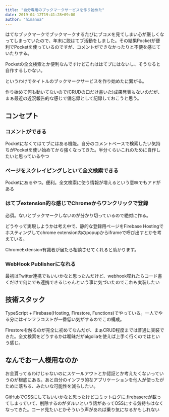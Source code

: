 ```yaml
---
title: "自分専用のブックマークサービスを作り始めた"
date: 2019-04-12T19:41:28+09:00
author: "himanoa"
---
```


はてなブックマークでブックマークするたびにブコメを見てしまい心が厳しくなってしまっていたので、年末に脱はてブ活動をしました。その結果Pocketが便利でPocketを使っているのですが、コメントができなかったりと不便を感じていたりする。

Pocketの全文検索とか便利なんですけどこれははてブにはないし、そうなると自作するしかない。

というわけでタイトルのブックマークサービスを作り始めたに繋がる。

作り始めて何も動いてないので(CRUDの口だけ書いた)成果発表もないのだが、まぁ最近の近況報告的な感じで備忘録として記録しておこうと思う。

## コンセプト

### コメントができる

Pocketになくてはてブにはある機能。自分のコメントベースで検索したい気持ちがPocketを使い始めてから強くなってきた。半分くらいこれのために自作したいと思っているやつ

### ページをスクレイピングしといて全文検索できる

Pocketにあるやつ。便利。全文検索に使う情報が増えるという意味でもアドがある

### はてブextension的な感じでChromeからワンクリックで登録

必須。ないとブックマークしないのが分かり切っているので絶対に作る。

どうやって実現しようかは考え中で、静的な登録用ページをFirebase Hostingでホスティングしてchrome extension内のpopupからiframeで呼び出すとかを考えている。

ChromeExtension有識者が居たら相談させてくれると助かります。

### WebHook Publisherになれる

最初はTwitter連携でもいいかなと思ったんだけど、webhook喋れたらコード書くだけで何にでも連携できるじゃんという事に気づいたのでこれも実装したい

## 技術スタック

TypeScript + Firebase(Hosting, Firestore, Functions)でやっている。一人でやる分にはインフラコストが一番低い気がするのでこの構成。

Firestoreを触るのが完全に初めてなんだが、まぁCRUD程度までは普通に実装できた。全文検索をどうするかは曖昧だがalgoliaを使えば上手く行くのではという感じ。

## なんでお一人様用なのか

お金貰ってるわけじゃないのにスケールアウトとか認証とか考えたくないっていうのが根底にある。あと自分のインフラ的なアプリケーションを他人が使ったがために落ちる、みたいな可能性を減らしたい。

GitHubでOSSにしてもいいかなと思ったけどコミットログに.firebasercが載ってしまっていて、削除するのがダルいという話があってOSSにする気持ちはなくなってきた。コード見たいとかそういう声があれば乗り気になるかもしれない

